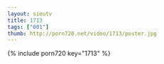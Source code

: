 ```yaml
--- 
layout: sieutv
title: 1713
tags: ["001"]
thumb: http://porn720.net/video/1713/poster.jpg
---
```

{% include porn720 key="1713" %} 
